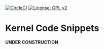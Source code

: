 [![CircleCI](https://circleci.com/gh/Rubusch/c_linux.svg?style=shield)](https://circleci.com/gh/Rubusch/c_linux)
[![License: GPL v2](https://img.shields.io/badge/License-GPL%20v2-blue.svg)](https://www.gnu.org/licenses/old-licenses/gpl-2.0.en.html)


# Kernel Code Snippets

**UNDER CONSTRUCTION**  

